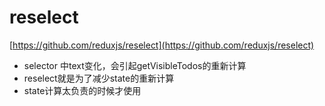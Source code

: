 # reselect
[https://github.com/reduxjs/reselect](https://github.com/reduxjs/reselect)

- selector 中text变化，会引起getVisibleTodos的重新计算
- reselect就是为了减少state的重新计算
- state计算太负责的时候才使用